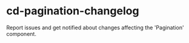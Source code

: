 # cd-pagination-changelog
Report issues and get notified about changes affecting the 'Pagination' component.
